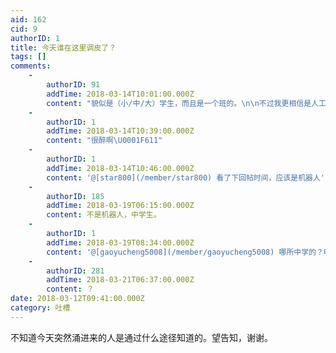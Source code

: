 ```yaml
---
aid: 162
cid: 9
authorID: 1
title: 今天谁在这里调皮了？
tags: []
comments:
    -
        authorID: 91
        addTime: 2018-03-14T10:01:00.000Z
        content: "貌似是（小/中/大）学生，而且是一个班的。\n\n不过我更相信是人工智能伪装的\U0001F60B"
    -
        authorID: 1
        addTime: 2018-03-14T10:39:00.000Z
        content: "很醉啊\U0001F611"
    -
        authorID: 1
        addTime: 2018-03-14T10:46:00.000Z
        content: '@[star800](/member/star800) 看了下回帖时间，应该是机器人'
    -
        authorID: 185
        addTime: 2018-03-19T06:15:00.000Z
        content: 不是机器人，中学生。
    -
        authorID: 1
        addTime: 2018-03-19T08:34:00.000Z
        content: '@[gaoyucheng5008](/member/gaoyucheng5008) 哪所中学的？明明是机器人捣蛋'
    -
        authorID: 281
        addTime: 2018-03-21T06:37:00.000Z
        content: ？
date: 2018-03-12T09:41:00.000Z
category: 吐槽
---
```


不知道今天突然涌进来的人是通过什么途径知道的。望告知，谢谢。
